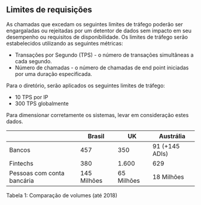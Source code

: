 ## Limites de requisições

As chamadas que excedam os seguintes limites de tráfego poderão ser engargaladas ou rejeitadas por um detentor de dados sem impacto em seu desempenho ou requisitos de disponibilidade.
Os limites de tráfego serão estabelecidos utilizando as seguintes métricas:

 - Transações por Segundo (TPS) - o número de transações simultâneas a cada segundo.
 - Número de chamadas - o número de chamadas de end point iniciadas por uma duração especificada.

Para o diretório, serão aplicados os seguintes limites de tráfego:
 - 10 TPS por IP
 - 300 TPS globalmente

Para dimensionar corretamente os sistemas, levar em consideração estes dados.

| | Brasil | UK |Austrália |
|--|--|--|--|
| Bancos | 457 | 350 | 91 (+145 ADIs) |
| Fintechs |380  | 1.600 | 629 |
| Pessoas com conta bancária | 145 Milhões | 65 Milhões  | 18 Milhões  |
Tabela 1: Comparação de volumes (até 2018)



